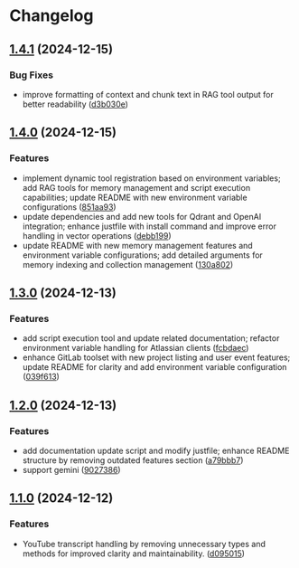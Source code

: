 # Changelog

## [1.4.1](https://github.com/nguyenvanduocit/all-in-one-model-context-protocol/compare/v1.4.0...v1.4.1) (2024-12-15)


### Bug Fixes

* improve formatting of context and chunk text in RAG tool output for better readability ([d3b030e](https://github.com/nguyenvanduocit/all-in-one-model-context-protocol/commit/d3b030e521abb3dd645d3e762f313f02cc440e10))

## [1.4.0](https://github.com/nguyenvanduocit/all-in-one-model-context-protocol/compare/v1.3.0...v1.4.0) (2024-12-15)


### Features

* implement dynamic tool registration based on environment variables; add RAG tools for memory management and script execution capabilities; update README with new environment variable configurations ([851aa93](https://github.com/nguyenvanduocit/all-in-one-model-context-protocol/commit/851aa93c27177a5d94babae419f4c1488556d83e))
* update dependencies and add new tools for Qdrant and OpenAI integration; enhance justfile with install command and improve error handling in vector operations ([debb199](https://github.com/nguyenvanduocit/all-in-one-model-context-protocol/commit/debb199932aee7b5d49886c1edfdc4f69dfcb832))
* update README with new memory management features and environment variable configurations; add detailed arguments for memory indexing and collection management ([130a802](https://github.com/nguyenvanduocit/all-in-one-model-context-protocol/commit/130a8029014294a66c1033dc16e19bab6df44e4b))

## [1.3.0](https://github.com/nguyenvanduocit/all-in-one-model-context-protocol/compare/v1.2.0...v1.3.0) (2024-12-13)


### Features

* add script execution tool and update related documentation; refactor environment variable handling for Atlassian clients ([fcbdaec](https://github.com/nguyenvanduocit/all-in-one-model-context-protocol/commit/fcbdaecee8f1c8c2a783f31bb90c40899f44981f))
* enhance GitLab toolset with new project listing and user event features; update README for clarity and add environment variable configuration ([039f613](https://github.com/nguyenvanduocit/all-in-one-model-context-protocol/commit/039f613fb5430c2daf9d53d27cef38b910b1d71a))

## [1.2.0](https://github.com/nguyenvanduocit/all-in-one-model-context-protocol/compare/v1.1.0...v1.2.0) (2024-12-13)


### Features

* add documentation update script and modify justfile; enhance README structure by removing outdated features section ([a79bbb7](https://github.com/nguyenvanduocit/all-in-one-model-context-protocol/commit/a79bbb77c40877dd34c8b5e4115968fa7922b6a7))
* support gemini ([9027386](https://github.com/nguyenvanduocit/all-in-one-model-context-protocol/commit/9027386c321074db8bd79eebf4bf159e0fff3fab))

## [1.1.0](https://github.com/nguyenvanduocit/all-in-one-model-context-protocol/compare/v1.0.0...v1.1.0) (2024-12-12)


### Features

* YouTube transcript handling by removing unnecessary types and methods for improved clarity and maintainability. ([d095015](https://github.com/nguyenvanduocit/all-in-one-model-context-protocol/commit/d0950159804e31c7a788fae88cf7274c4d649e67))

